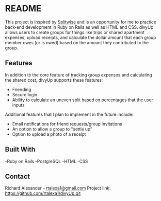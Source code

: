 # README

This project is inspired by [Splitwise](splitwise.com) and is an opportunity for me to practice back-end development in Ruby on Rails as well as HTML and CSS. divyUp allows users to create groups for things like trips or shared apartment expenses, upload receipts, and calculate the dollar amount that each group member owes (or is owed) based on the amount they contributed to the group.  

## Features
In addition to the core feature of tracking group expenses and calculating the shared cost, divyUp supports these features:
- Friending
- Secure login
- Ability to calculate an uneven split based on percentages that the user inputs

Additional features that I plan to implement in the future include:
- Email notifications for friend requests/group invitations
- An option to allow a group to "settle up"
- Option to upload a photo of a receipt

## Built With
-Ruby on Rails
-PostgreSQL
-HTML
-CSS

## Contact
Richard Alexander - rtalexa1@gmail.com
Project link: https://github.com/rtalexa1/divyUp.git
